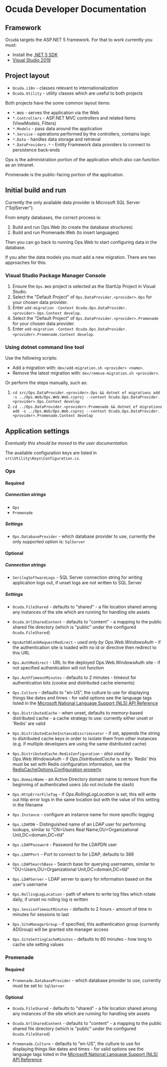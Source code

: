 # Ocuda Developer Documentation

## Framework

Ocuda targets the ASP.NET 5 framework. For that to work currently
you must:

- Install the [.NET 5
SDK](https://dotnet.microsoft.com/download/dotnet/5.0)
- [Visual Studio 2019](https://visualstudio.microsoft.com/vs/)

## Project layout

- `Ocuda.i18n` - classes relevant to internationalization
- `Ocuda.Utility` - utility classes which are useful to both projects

Both projects have the some common layout items:

- `*.Web` - serves the application via the Web
- `*.Controllers` - ASP.NET MVC controllers and related items
(ViewModels, Filters)
- `*.Models` - pass data around the application
- `*.Service` - operations performed by the controllers, contains logic
- `*.Data` - handles data storage and retrieval
- `*.DataProviders.*` - Entity Framework data providers to connect to
persistence back-ends

Ops is the administration portion of the application which also can
function as an intranet.

Promenade is the public-facing portion of the application.

## Initial build and run

Currently the only available data provider is Microsoft SQL Server
("SqlServer").

From empty databases, the correct process is:

1. Build and run Ops.Web (to create the database structures)
2. Build and run Promenade.Web (to insert languages)

Then you can go back to running Ops.Web to start configuring data in the
database.

If you alter the data models you must add a new migration. There are two
approaches for this:

### Visual Studio Package Manager Console

1. Ensure the `Ops.Web` project is selected as the StartUp Project in
Visual Studio.
2. Select the "Default Project" of `Ops.DataProvider.<provider>.Ops` for
your chosen data provider.
3. Enter `add-migration -Context
Ocuda.Ops.DataProvider.<provider>.Ops.Context develop`.
4. Select the "Default Project" of
`Ops.DataProvider.<provider>.Promenade` for your chosen data provider.
5. Enter `add-migration -Context
Ocuda.Ops.DataProvider.<provider>.Promenade.Context develop`.

### Using dotnet command line tool

Use the following scripts:

- Add a migration with: `dev/add-migration.sh <provider> <name>`.
- Remove the latest migration with: `dev/remove-migration.sh
<provider>`.

Or perform the steps manually, such as:

1. `cd src/Ops.DataProvider.<provider>.Ops && dotnet ef migrations add
-s ../Ops.Web/Ops.Web.Web.csproj --context
Ocuda.Ops.DataProvider.<provider>.Ops.Context develop`
2. `cd ../Ops.DataProvider.<provider>.Promenade && dotnet ef migrations
add -s ../Ops.Web/Ops.Web.csproj --context
Ocuda.Ops.DataProvider.<provider>.Promenade.Context develop`

## Application settings
_Eventually this should be moved to the user documentation._

The available configuration keys are listed in
`src\Utility\Keys\Configuration.cs`.

### Ops

#### Required
##### Connection strings
- `Ops`
- `Promenade`

##### Settings
- `Ops.DatabaseProvider` - which database provider to use, currently the
only supported option is: `SqlServer`

#### Optional
##### Connection strings
- `SerilogSoftwareLogs` - SQL Server connection string for writing
application logs out, if unset logs are not written to SQL Server

##### Settings
- `Ocuda.FileShared` - defaults to "shared" - a file location shared
among any instances of the site which are running for handling site
assets
- `Ocuda.UrlSharedContent` - defaults to "content" - a mapping to the
public shared file directory (which is "public" under the configured
`Ocuda.FileShared`)

- `OpsAuthBlankRequestRedirect` - _used only by Ops.Web.WindowsAuth_ -
if the authentication site is loaded with no id or directive then
redirect to this URL
- `Ops.AuthRedirect` - URL to the deployed Ops.Web.WindowsAuth site - if
not specified authentication will not function
- `Ops.AuthTimeoutMinutes` - defaults to 2 minutes - timeout for
authentication bits (cookie and distributed cache elements)
- `Ops.Culture` - defaults to "en-US", the culture to use for displaying
things like dates and times - for valid options see the language tags
listed in the [Microsoft National Language Support (NLS) API
Reference](http://go.microsoft.com/fwlink/?LinkId=200048)
- `Ops.DistributedCache` - when unset, defaults to memory-based
distributed cache - a cache strategy to use: currently either unset or
'Redis' are valid
- `Ops.DistributedCacheInstanceDiscriminator` - if set, appends the
string to distributed cache keys in order to isolate them from other
instances (e.g. if multiple developers are using the same distributed
cache)
- `Ops.DistributedCache.RedisConfiguration` - _also used by
Ops.Web.WindowsAuth_ - if _Ops.DistributedCache_ is set to 'Redis' this
must be set with Redis configuration information, see the
[RedisCacheOptions.Configuration
property](https://docs.microsoft.com/en-us/dotnet/api/microsoft.extensions.caching.redis.rediscacheoptions.configuration)
- `Ops.DomainName` - an Active Directory domain name to remove from the
beginning of authenticated users (do not include the slash)
- `Ops.HttpErrorFileTag` - if _Ops.RollingLogLocation_ is set, this will
write out http error logs in the same location but with the value of
this setting in the filename
- `Ops.Instance` - configure an instance name for more specific logging
- `Ops.LDAPDN` - Distinguished name of an LDAP user for performing
lookups, similar to "CN=Users Real Name,OU=Organizational
Unit,DC=domain,DC=tld"
- `Ops.LDAPPassword` - Password for the LDAPDN user
- `Ops.LDAPPort` - Port to connect to for LDAP, defaults to 389
- `Ops.LDAPSearchBase` - Search base for querying usernames, similar to
"OU=Users,OU=Organizational Unit,DC=domain,DC=tld"
- `Ops.LDAPServer` - LDAP server to query for information based on the
user's username
- `Ops.RollingLogLocation` - path of where to write log files which
rotate daily, if unset no rolling log is written
- `Ops.SessionTimeoutMinutes` - defaults to 2 hours - amount of time in
minutes for sessions to last
- `Ops.SiteManagerGroup` - if specified, this authentication group
(currently ADGroup) will be granted site manager access
- `Ops.SiteSettingCacheMinutes` - defaults to 60 minutes - how long to
cache site setting values

### Promenade

#### Required
- `Promenade.DatabaseProvider` - which database provider to use,
currently must be set to: `SqlServer`

#### Optional
- `Ocuda.FileShared` - defaults to "shared" - a file location shared
among any instances of the site which are running for handling site
assets
- `Ocuda.UrlSharedContent` - defaults to "content" - a mapping to the
public shared file directory (which is "public" under the configured
`Ocuda.FileShared`)

- `Promenade.Culture` - defaults to "en-US", the culture to use for
displaying things like dates and times - for valid options see the
language tags listed in the [Microsoft National Language Support (NLS)
API Reference](http://go.microsoft.com/fwlink/?LinkId=200048)
